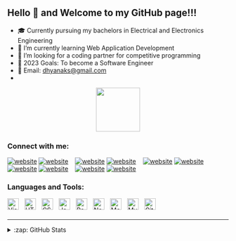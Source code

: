 

## Hello 👋 and Welcome to my GitHub page!!!

- 🎓 Currently pursuing my bachelors in Electrical and Electronics Engineering
- 🌱 I’m currently learning Web Application Development
- 👯 I’m looking for a coding partner for competitive programming
- 🥅 2023 Goals: To become a Software Engineer
- 📧 Email: dhyanaks@gmail.com
-
<div id="header" align="center">
  <img src="https://media.giphy.com/media/NgurY1o4z080Jfoyzw/giphy.gif" width="100"/>

</div>

### Connect with me:

[![website](./img/globe-light.svg)](https://visiontally.netlify.app#gh-light-mode-only)
[![website](./img/globe-dark.svg)](https://visiontally.netlify.app#gh-dark-mode-only)
&nbsp;&nbsp;
[![website](./img/youtube-light.svg)](https://www.youtube.com/channel/UCuExLvp-7Fk253C39T2UZlw#gh-light-mode-only)
[![website](./img/youtube-dark.svg)](https://www.youtube.com/channel/UCuExLvp-7Fk253C39T2UZlw#gh-dark-mode-only)
&nbsp;&nbsp;
[![website](./img/twitter-light.svg)](https://twitter.com/Dhyana_Karuna#gh-light-mode-only)
[![website](./img/twitter-dark.svg)](https://twitter.com/Dhyana_Karuna#gh-dark-mode-only)
&nbsp;&nbsp;
[![website](./img/linkedin-light.svg)](https://www.linkedin.com/in/dhyana-k#gh-light-mode-only)
[![website](./img/linkedin-dark.svg)](https://www.linkedin.com/in/dhyana-k#gh-dark-mode-only)
&nbsp;&nbsp;
[![website](./img/instagram-light.svg)](https://www.instagram.com/dhaya__02#gh-light-mode-only)
[![website](./img/instagram-dark.svg)](https://www.instagram.com/dhaya__02#gh-dark-mode-only)

### Languages and Tools:

<img align="left" alt="Visual Studio Code" width="26px" src="https://cdn.jsdelivr.net/gh/devicons/devicon/icons/vscode/vscode-original.svg" style="padding-right:10px;" />
<img align="left" alt="HTML5" width="26px" src="https://cdn.jsdelivr.net/gh/devicons/devicon/icons/html5/html5-original.svg" style="padding-right:10px;" />
<img align="left" alt="CSS3" width="26px" src="https://cdn.jsdelivr.net/gh/devicons/devicon/icons/css3/css3-original.svg" style="padding-right:10px;" />
<img align="left" alt="JavaScript" width="26px" src="https://cdn.jsdelivr.net/gh/devicons/devicon/icons/javascript/javascript-original.svg" style="padding-right:10px;" />
<img align="left" alt="React" width="26px" src="https://cdn.jsdelivr.net/gh/devicons/devicon/icons/react/react-original.svg" style="padding-right:10px;" />
<img align="left" alt="Node.js" width="26px" src="https://cdn.jsdelivr.net/gh/devicons/devicon/icons/nodejs/nodejs-original.svg" style="padding-right:10px;" />

<img align="left" alt="MongoDB" width="26px" src="https://cdn.jsdelivr.net/gh/devicons/devicon/icons/mongodb/mongodb-original.svg" style="padding-right:10px;" />
<img align="left" alt="MySQL" width="26px" src="https://cdn.jsdelivr.net/gh/devicons/devicon/icons/mysql/mysql-original.svg" style="padding-right:10px;" />
<img align="left" alt="Git" width="26px" src="https://cdn.jsdelivr.net/gh/devicons/devicon/icons/git/git-original.svg" style="padding-right:10px;" />
<br />
<br />

---




<details>
  <summary>:zap: GitHub Stats</summary>

  <img align="left" alt="dhyanakaruna's GitHub Stats" src="https://github-readme-stats.vercel.app/api?username=dhyanakaruna&show_icons=true&hide_border=false&title_color=ff652f&icon_color=FFE400&bg_color=09131B&text_color=ffffff&border_color=0c1a25" />

[![Top Langs](https://github-readme-stats.vercel.app/api/top-langs/?username=dhyanakaruna&layout=compact&theme=vision-friendly-dark)](https://github.com/anuraghazra/github-readme-stats)

</details>

[website]: https://visiontally.netlify.app
[twitter]: https://twitter.com/Dhyana_Karuna
[youtube]: https://youtube.com/channel/UCuExLvp-7Fk253C39T2UZlw
[instagram]: https://instagram.com/dhaya__02
[linkedin]: https://linkedin.com/in/dhyana-k

